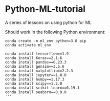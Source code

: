 # Python-ML-tutorial
A series of lessons on using python for ML


Should work in the following Python environment:
```
conda create -n ml_env python=3.8 pip
conda activate ml_env

conda install tensorflow==1.9
conda install Keras==2.1.6
conda install pandas==0.23.3
conda install gensim==3.5.0
conda install matplotlib==2.2.3
conda install jupyter==1.0.0
conda install numpy==1.17.3
conda install scipy==1.2.0
conda install scikit-learn==0.19.1
conda install seaborn==0.9.0
'''


